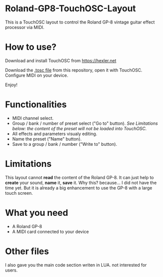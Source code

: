 # Roland-GP8-TouchOSC-Layout
This is a TouchOSC layout to control the Roland GP-8 vintage guitar effect processor via MIDI.

# How to use?
Download and install TouchOSC from https://hexler.net

Download the [.tosc file](https://github.com/ThibaultDucray/Roland-GP8-TouchOSC-Layout/blob/main/GP8-controler.tosc) from this repository, open it with TouchOSC. 
Configure MIDI on your device.

Enjoy!

# Functionalities
- MIDI channel select.
- Group / bank / number of preset select ("Go to" button). *See Limitations below: the content of the preset will not be loaded into TouchOSC.*
- All effects and parameters visualy editing.
- Name the preset ("Name" button).
- Save to a group / bank / number ("Write to" button).

# Limitations
This layout cannot **read** the content of the Roland GP-8. It can just help to **create** your sound, **name** it, **save** it.
Why this? because... I did not have the time yet. But it is already a big enhancement to use the GP-8 with a large touch screen.

# What you need
- A Roland GP-8
- A MIDI card connected to your device

# Other files
I also gave you the main code section writen in LUA. not interested for users.
